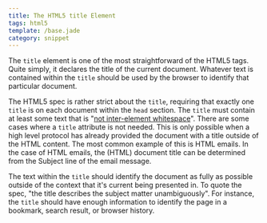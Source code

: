 ```yaml
---
title: The HTML5 title Element
tags: html5
template: /base.jade
category: snippet
---
```


The `title` element is one of the most straightforward of the HTML5 tags. Quite simply, it declares the title of the current document. Whatever text is contained within the `title` should be used by the browser to identify that particular document.

The HTML5 spec is rather strict about the `title`, requiring that exactly one `title` is on each document within the `head` section. The `title` must contain at least some text that is "[not inter-element whitespace](http://www.w3.org/TR/html5/document-metadata.html#the-title-element)". There are some cases where a `title` attribute is not needed. This is only possible when a high level protocol has already provided the document with a title outside of the HTML content. The most common example of this is HTML emails. In the case of HTML emails, the (HTML) document title can be determined from the Subject line of the email message.

The text within the `title` should identify the document as fully as possible outside of the context that it's current being presented in. To quote the spec, "the title describes the subject matter unambiguously". For instance, the `title` should have enough information to identify the page in a bookmark, search result, or browser history.
